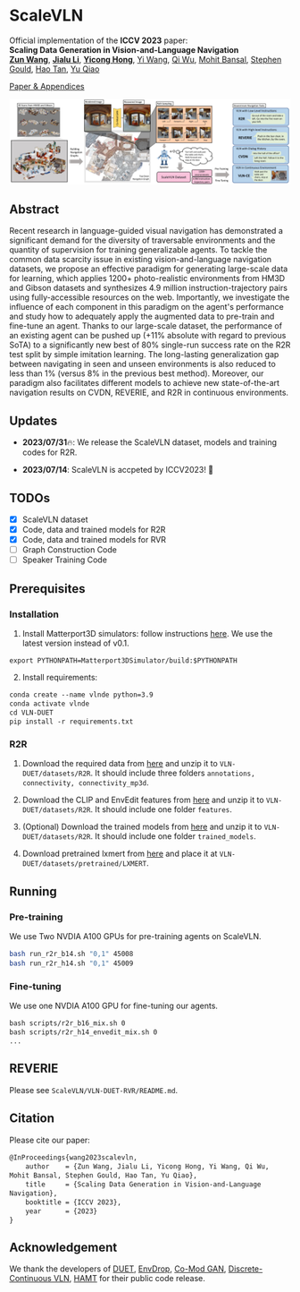 # ScaleVLN
Official implementation of the **ICCV 2023** paper: 
<br>**Scaling Data Generation in Vision-and-Language Navigation**<br>
[**Zun Wang**](https://zunwang1.github.io/), [**Jialu Li**](https://jialuli-luka.github.io/), [**Yicong Hong**](http://www.yiconghong.me/), [Yi Wang](https://shepnerd.github.io/), [Qi Wu](http://www.qi-wu.me/), [Mohit Bansal](https://www.cs.unc.edu/~mbansal/), [Stephen Gould](http://users.cecs.anu.edu.au/~sgould/), [Hao Tan](https://www.cs.unc.edu/~airsplay/), [Yu Qiao](https://scholar.google.com/citations?hl=en&user=gFtI-8QAAAAJ&view_op=list_works)<br>

[Paper & Appendices](https://arxiv.org/abs/2307.15644)

![teaser](./files/overall.jpg)

</p>

## Abstract
Recent research in language-guided visual navigation has demonstrated a significant demand for the diversity of traversable environments and the quantity of supervision for training generalizable agents. To tackle the common data scarcity issue in existing vision-and-language navigation datasets, we propose an effective paradigm for generating large-scale data for learning, which applies 1200+ photo-realistic environments from HM3D and Gibson datasets and synthesizes 4.9 million instruction-trajectory pairs using fully-accessible resources on the web. Importantly, we investigate the influence of each component in this paradigm on the agent's performance and study how to adequately apply the augmented data to pre-train and fine-tune an agent. Thanks to our large-scale dataset, the performance of an existing agent can be pushed up (+11\% absolute with regard to previous SoTA) to a significantly new best of 80\% single-run success rate on the R2R test split by simple imitation learning. The long-lasting generalization gap between navigating in seen and unseen environments is also reduced to less than 1\% (versus 8\% in the previous best method). Moreover, our paradigm also facilitates different models to achieve new state-of-the-art navigation results on CVDN, REVERIE, and R2R in continuous environments.

## Updates
- **2023/07/31**🔥: We release the ScaleVLN dataset, models and training codes for R2R.

- **2023/07/14**: ScaleVLN is accpeted by ICCV2023! 🎉

## TODOs

- [x] ScaleVLN dataset
- [x] Code, data and trained models for R2R
- [x] Code, data and trained models for RVR
- [ ] Graph Construction Code
- [ ] Speaker Training Code

## Prerequisites

### Installation

1. Install Matterport3D simulators: follow instructions [here](https://github.com/peteanderson80/Matterport3DSimulator). We use the latest version instead of v0.1.
```
export PYTHONPATH=Matterport3DSimulator/build:$PYTHONPATH
```

2. Install requirements:
```
conda create --name vlnde python=3.9
conda activate vlnde
cd VLN-DUET
pip install -r requirements.txt
```

### R2R

1. Download the required data from [here](https://huggingface.co/datasets/OpenGVLab/ScaleVLN/blob/main/r2r_preprocess_data.zip) and unzip it to `VLN-DUET/datasets/R2R`. It should include three folders `annotations, connectivity, connectivity_mp3d`.

2. Download the CLIP and EnvEdit features from [here](https://huggingface.co/datasets/OpenGVLab/ScaleVLN/blob/main/features.zip) and unzip it to `VLN-DUET/datasets/R2R`. It should include one folder `features`.

3. (Optional) Download the trained models from [here](https://huggingface.co/datasets/OpenGVLab/ScaleVLN/blob/main/r2r_trained_models.zip) and unzip it to `VLN-DUET/datasets/R2R`. It should include one folder `trained_models`.

4. Download pretrained lxmert from [here](https://nlp.cs.unc.edu/data/model_LXRT.pth) and place it at `VLN-DUET/datasets/pretrained/LXMERT`.


## Running

### Pre-training

We use Two NVDIA A100 GPUs for pre-training agents on ScaleVLN.

```bash
bash run_r2r_b14.sh "0,1" 45008
bash run_r2r_h14.sh "0,1" 45009
```


### Fine-tuning

We use one NVDIA A100 GPU for fine-tuning our agents.

```
bash scripts/r2r_b16_mix.sh 0
bash scripts/r2r_h14_envedit_mix.sh 0
...
```

## REVERIE
Please see `ScaleVLN/VLN-DUET-RVR/README.md`.

## Citation
Please cite our paper:
```
@InProceedings{wang2023scalevln,
    author    = {Zun Wang, Jialu Li, Yicong Hong, Yi Wang, Qi Wu, Mohit Bansal, Stephen Gould, Hao Tan, Yu Qiao},
    title     = {Scaling Data Generation in Vision-and-Language Navigation},
    booktitle = {ICCV 2023},
    year      = {2023}
}
```

## Acknowledgement

We thank the developers of [DUET](https://github.com/cshizhe/VLN-DUET), [EnvDrop](https://github.com/clip-vil/CLIP-ViL/tree/master/CLIP-ViL-VLN), [Co-Mod GAN](https://github.com/zsyzzsoft/co-mod-gan), [Discrete-Continuous VLN](https://github.com/YicongHong/Discrete-Continuous-VLN), [HAMT](https://github.com/cshizhe/VLN-HAMT) for their public code release.
